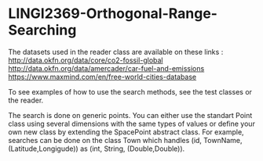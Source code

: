 # LINGI2369-Orthogonal-Range-Searching

The datasets used in the reader class are available on these links :
http://data.okfn.org/data/core/co2-fossil-global
http://data.okfn.org/data/amercader/car-fuel-and-emissions
https://www.maxmind.com/en/free-world-cities-database

To see examples of how to use the search methods, see the test classes or the reader.

The search is done on generic points. You can either use the standart Point class using several dimensions with the same types of values or define your own new class by extending the SpacePoint abstract class. For example, searches can be done on the class Town which handles (id, TownName, (Latitude,Longigude)) as (int, String, (Double,Double)).
